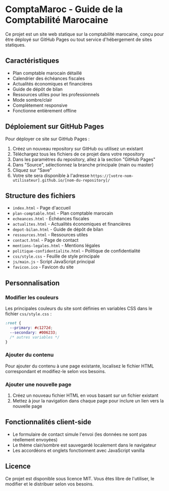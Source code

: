 
# ComptaMaroc - Guide de la Comptabilité Marocaine

Ce projet est un site web statique sur la comptabilité marocaine, conçu pour être déployé sur GitHub Pages ou tout service d'hébergement de sites statiques.

## Caractéristiques

- Plan comptable marocain détaillé
- Calendrier des échéances fiscales
- Actualités économiques et financières
- Guide de dépôt de bilan
- Ressources utiles pour les professionnels
- Mode sombre/clair
- Complètement responsive
- Fonctionne entièrement offline

## Déploiement sur GitHub Pages

Pour déployer ce site sur GitHub Pages :

1. Créez un nouveau repository sur GitHub ou utilisez un existant
2. Téléchargez tous les fichiers de ce projet dans votre repository
3. Dans les paramètres du repository, allez à la section "GitHub Pages"
4. Dans "Source", sélectionnez la branche principale (main ou master)
5. Cliquez sur "Save"
6. Votre site sera disponible à l'adresse `https://[votre-nom-utilisateur].github.io/[nom-du-repository]/`

## Structure des fichiers

- `index.html` - Page d'accueil
- `plan-comptable.html` - Plan comptable marocain
- `echeances.html` - Échéances fiscales
- `actualites.html` - Actualités économiques et financières
- `depot-bilan.html` - Guide de dépôt de bilan
- `ressources.html` - Ressources utiles
- `contact.html` - Page de contact
- `mentions-legales.html` - Mentions légales
- `politique-confidentialite.html` - Politique de confidentialité
- `css/style.css` - Feuille de style principale
- `js/main.js` - Script JavaScript principal
- `favicon.ico` - Favicon du site

## Personnalisation

### Modifier les couleurs

Les principales couleurs du site sont définies en variables CSS dans le fichier `css/style.css` :

```css
:root {
  --primary: #c1272d;
  --secondary: #006233;
  /* autres variables */
}
```

### Ajouter du contenu

Pour ajouter du contenu à une page existante, localisez le fichier HTML correspondant et modifiez-le selon vos besoins.

### Ajouter une nouvelle page

1. Créez un nouveau fichier HTML en vous basant sur un fichier existant
2. Mettez à jour la navigation dans chaque page pour inclure un lien vers la nouvelle page

## Fonctionnalités client-side

- Le formulaire de contact simule l'envoi (les données ne sont pas réellement envoyées)
- Le thème clair/sombre est sauvegardé localement dans le navigateur
- Les accordéons et onglets fonctionnent avec JavaScript vanilla

## Licence

Ce projet est disponible sous licence MIT. Vous êtes libre de l'utiliser, le modifier et le distribuer selon vos besoins.
